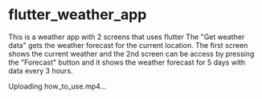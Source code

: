 # flutter_weather_app
This is a weather app with 2 screens that uses flutter
The "Get weather data" gets the weather forecast for the current location. 
The first screen shows the current weather and the 2nd screen can be access by pressing the "Forecast" button and it shows the weather forecast for 5 days with data every 3 hours.

Uploading how_to_use.mp4…
